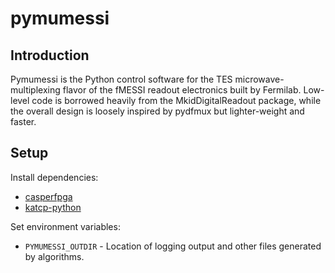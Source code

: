 # pymumessi

## Introduction
Pymumessi is the Python control software for the TES microwave-multiplexing flavor of the fMESSI readout electronics built by Fermilab. Low-level code is borrowed heavily from the MkidDigitalReadout package, while the overall design is loosely inspired by pydfmux but lighter-weight and faster.

## Setup
Install dependencies:
* [casperfpga](https://github.com/ska-sa/casperfpga)
* [katcp-python](https://github.com/ska-sa/katcp-python)

Set environment variables:
* `PYMUMESSI_OUTDIR` - Location of logging output and other files generated by algorithms.